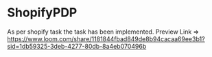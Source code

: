 # ShopifyPDP
As per shopify task the task has been implemented. 
Preview Link => https://www.loom.com/share/1181844fbad849de8b94cacaa69ee3b1?sid=1db59325-3deb-4277-80db-8a4eb070496b
